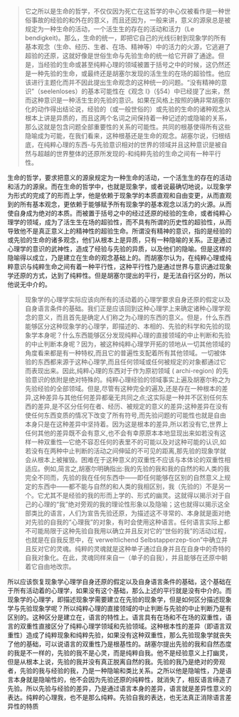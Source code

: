 <blockquote data-pid="aR3YqkWl">它之所以是生命的哲学，不仅仅因为死亡在这哲学的中心仅被看作是一种世俗事故的经验的和外在的意义，而且还因为，一般来讲，意义的源泉总是被规定为一种生命的活动，一个活生生的存在的活动和活力（Le bendigkeit)。那么，生命的统一，即把它自己的光线衍射到现象学的所有基本观念（生命、经历、生者、在场、精神等）中的活力的火源，它逃避了超验的还原，这就好像是世俗生命与先验生命的统一给它开辟了通途。但是，当经验的生命或甚至纯粹心理的领域被置于括号之中的时候，这仍然还是一种先验的生命，或最终还是胡塞尔发现的活生生的在场的超验性。他应该进行主题化而并不因此提出生命观念的这种统一的问题。“没有精神的意识”（seelenloses）的基本可能性在《观念 I》（§54）中已经提了出来，然而这种意识是一种活生生的先验的意识。如果在风格上按照的确非常胡塞尔化的动作得出结论说，经验的（或一般世俗的）或先验的生命的诸种观念从根本上讲是异质的，而且这两个名词之间保持着一种记述的或隐喻的关系，那么这就是包含问题全部重要性的关系的可能性。共同的根基使得所有这些隐喻成为可能，在我们看来，这种根基还是生命的观念。胡塞尔说，归根结底，在纯粹心理的东西-与先验意识相对的世界的领域并且这种意识是被自然与超越的世界整体的还原所发现的-和纯粹先验的生命之间有一种平行性。</blockquote><p data-pid="O4qN9STN">生命的哲学，要求把意义的源泉规定为一种生命的活动，一个活生生的存在的活动和活力的源泉。而在生命的哲学中，也就是现象学，或者说最确切地说，以现象学为形式的完成了的形而上学，他是依赖于现象学的本质直观和自由变更，从而直观到的所有基本观念，更依赖于能够赋予所有现象学的基本观念以活力的火源。从而使自身成为绝对的本质。而被置于括号之中的经过还原的经验的生命，或者纯粹心理学的领域，成为了活生生在场的超验性，而不具有所谓的历史性的超验性，从而导致他不是真正意义上的精神性的超验生命。所谓没有精神的意识，指的是经验的或先验的生命的诸多观念，他们从根本上是异质，只有一种隐喻的关系。正是通过心理学的意识的武神性，造成了经验与先验的异质，以及他们的隐喻。但是这样的隐喻得以成立，乃是建立在生命的观念基础上的。而胡塞尔认为，在纯粹心理或纯粹意识与纯粹生命之间有着一种平行性，这种平行性乃是通过世界与意识通过现象学还原的方式，达到了纯粹性。但是胡塞尔提出的平行，是无法自行区分的，所以他说无中介的。</p><blockquote data-pid="REWchij7">现象学的心理学实际应该向所有的活动着的心理学要求自身还原的假定以及自身语言条件的基础。我们正是应该回到这种心理学上来确定诸种心理学观念的意义，而且首先是确定人们称之为心理的东西的意义。但是，什么东西能够区分这种现象学的心理学，即描述的、本相的、先验的科学和先验的现象学本身呢？什么东西能够区分发现纯粹心理的直接领域的中止判断和先验的中止判断本身呢？因为，被这种纯粹心理学开拓的领地从一切其他领域的角度看来都是有一种特权,而且它的普遍性支配着所有其他领域。一切被体验的东西都来源于这种心理学,而且任何领域或任何被规定的对象都通过它而表现出来。因此,纯粹心理的东西对于作为原初领域 ( archi-region) 的先验意识的依附是绝对特殊的。纯粹心理经验的领域事实上遍及胡塞尔称之为先验经验的全部领域。但是,尽管有这种完全的遍及,还是存在一种根本的差异,这种差异与其他任何差异都毫无共同之点;这实际是一种并不区别任何东西的差异,是不区分任何在者、经历、被规定的意义的差异;这种差异在没有使任何东西变质的情况下改变了所有符号,而先验问题的可能性也就是自由本身只是在这种差异中坚持着。因为这是根本的差异,所以若没有它,世界上任何其他的差异既不会有意义,也不会有幸原原本本地显现出来如若没有这样一种双重性—它绝不容忍任何的表里不的可能以及对这种可能的认识,如若没有在两种中止判断的活动之间伸延的不可见的距离,那先验的现象学就会从根本上被摧毁。困难在于这种意义的双重性不应该与本体论的双重性相适应。例如,简言之,胡塞尔明确指出:我的先验的我和我的自然的和人类的我完全不同而，先验的我在任何东西中——即任何能够在区别的自然意义上规定的东西中——都不能与自然的和人类的我相区别，我（先验的）不是另一个。它尤其不是经验的我的形而上学的、形式的幽灵。这就得以揭示对于自己的心理的“我”绝对旁观的我的理论性形象以及隐喻；这也就得以揭示这全部类比的语言，人们为宣告先验还原，为描述这不寻常的、本身就是面对绝对先验的自我的“心理我”的对象，有时会使用这种语言。任何语言实际上都不可能局限于这种先验自我用以确立并且反对它的“世俗的我”的活动过程，也就是在自我反思中，在 verweltlichend Selbstapperzep-tion”中确立并且反对它的灵魂。纯粹的灵魂就是这种单子通过自身并且在自身中的奇特的自我对象化。在此，灵魂同样来自一（单子的自我），并且能够在还原中朝着它自由地改宗。</blockquote><p data-pid="1TEuGyT1">所以应该恢复现象学心理学自身还原的假定以及自身语言条件的基础，这个基础在于所有活动着的心理学，如果没有这个基础，那么上述的平行就是没有中介的。而现象学的心理学，即描述现象学需要建立在先验的现象学，但是如何区分描述现象学与先验现象学呢？所以纯粹心理的直接领域的中止判断与先验的中止判断乃是有区别的。这种区分是建立在，语言的特性上。语言具有在场和不在场的双重性，语言的双重性直接区分了纯粹心理学领域和先验领域。这种根本性的差异（即语言双重性）造成了纯粹现象和纯粹先验，如果没有这种双重性，那么先验现象学就丧失了他的基础，可以说语言的双重性乃是根基性的。胡塞尔提出先验的我和自然态度的我是不一样的，先验的我不是心灵，而是纯粹自我。他不是经验意义上打幽灵，但是从根本上说，先验的我并没有真正脱离自然的我。先验的我乃是绝对的旁观者，先验的我与经验的我，乃是一种隐喻和类比关系。之所以他是隐喻性，乃是语言本身就是隐喻性的，他不会因为先验还原的纯粹性，就消失了，相反语言缔造了先验。所以先验与经验的差异，乃是通过语言本身的差异，语言就是差异性意义的表达。纯粹的心理我，也不是那么纯粹。先验自我的表达，也无法真正消除语言差异性的特质</p><p></p><p></p><p></p><p></p><p></p><p></p><p></p><p></p><p></p><p></p><p></p><p></p><p></p>